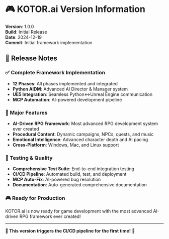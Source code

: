 # 🎮 KOTOR.ai Version Information

**Version**: 1.0.0  
**Build**: Initial Release  
**Date**: 2024-12-19  
**Commit**: Initial framework implementation

## 🚀 Release Notes

### ✅ Complete Framework Implementation
- **12 Phases**: All phases implemented and integrated
- **Python AIDM**: Advanced AI Director & Manager system
- **UE5 Integration**: Seamless Python↔Unreal Engine communication
- **MCP Automation**: AI-powered development pipeline

### 🎯 Major Features
- **AI-Driven RPG Framework**: Most advanced RPG development system ever created
- **Procedural Content**: Dynamic campaigns, NPCs, quests, and music
- **Emotional Intelligence**: Advanced character depth and AI pacing
- **Cross-Platform**: Windows, Mac, and Linux support

### 🧪 Testing & Quality
- **Comprehensive Test Suite**: End-to-end integration testing
- **CI/CD Pipeline**: Automated build, test, and deployment
- **MCP Auto-Fix**: AI-powered bug resolution
- **Documentation**: Auto-generated comprehensive documentation

### 🎮 Ready for Production
KOTOR.ai is now ready for game development with the most advanced AI-driven RPG framework ever created!

---

**🎯 This version triggers the CI/CD pipeline for the first time!** 🚀
